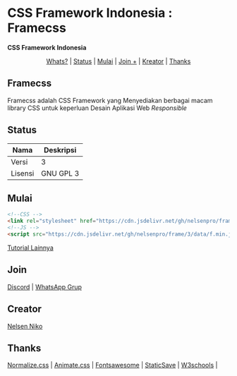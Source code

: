 # CSS Framework Indonesia : Framecss 
**CSS Framework Indonesia**
<p align="center">
  <a href="#framecss">Whats?</a> |
  <a href="#status">Status</a> |
  <a href="https://github.com/nelsenpro/frame/blob/main/3/README.md">Mulai</a> |
  <a href="#join">Join +</a> |
  <a href="#creator">Kreator</a> |
  <a href="#thanks">Thanks</a>
</p>

## Framecss
<p align="">Framecss adalah CSS Framework yang Menyediakan berbagai macam library CSS untuk keperluan Desain Aplikasi Web <i>Responsible</i></p>

## Status
| Nama | Deskripsi |
| --- | --- |
| Versi | 3|
| Lisensi | GNU GPL 3 |

## Mulai
```html
<!--CSS -->
<link rel="stylesheet" href="https://cdn.jsdelivr.net/gh/nelsenpro/frame/3/data/f(1).min.css" type="text/css" media="all" />
<!--JS -->
<script src="https://cdn.jsdelivr.net/gh/nelsenpro/frame/3/data/f.min.js" type="text/javascript" charset="utf-8"></script>
```

[Tutorial Lainnya](https://github.com/nelsenpro/frame/blob/main/3/README.md)

## Join

[Discord](https://discord.gg/Q7pnS6r4) | [WhatsApp Grup](https://chat.whatsapp.com/G3340KQHfs7DNLbFvHDXGd)

## Creator

[Nelsen Niko](https://wa.me/6285328736706/)

## Thanks

[Normalize.css](https://necolas.github.io/normalize.css/) | [Animate.css](https://animate.style/) | [Fontsawesome](https://fontawesome.com/) | [StaticSave](https://staticsave.com/) | [W3schools](https://www.w3schools.com/) |

